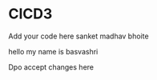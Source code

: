# CICD3


Add your code here
sanket madhav bhoite


hello my name is basvashri


Dpo accept changes here
